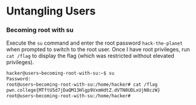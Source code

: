 # Untangling Users

### Becoming root with su
Execute the `su` command and enter the root password `hack-the-planet` when prompted to switch to the root user. Once I have root privileges, run `cat /flag` to display the flag (which was restricted without elevated privileges).
```bash
hacker@users~becoming-root-with-su:~$ su
Password: 
root@users~becoming-root-with-su:/home/hacker# cat /flag
pwn.college{MTftU5d7jDaQM13Hlgp9VxmHdtZ.dVTN0UDLxUjN0czW}
root@users~becoming-root-with-su:/home/hacker# 
```
